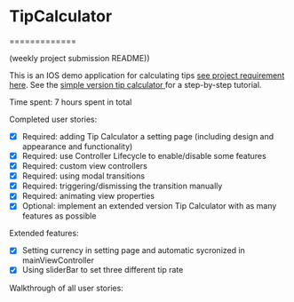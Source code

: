 # TipCalculator
=============

(weekly project submission README))

This is an IOS demo application for calculating tips [see project requirement here](https://gist.github.com/timothy1ee/6858b706304a2397a7e2). See the [simple version tip calculator ](http://vimeo.com/102084767) for a step-by-step tutorial.

Time spent: 7 hours spent in total

Completed user stories:
 * [x] Required: adding Tip Calculator a setting page (including design and appearance and functionality)
 * [x] Required: use Controller Lifecycle to enable/disable some features
 * [x] Required: custom view controllers
 * [x] Required: using modal transitions
 * [x] Required: triggering/dismissing the transition manually
 * [x] Required: animating view properties
 * [x] Optional: implement an extended version Tip Calculator with as many features as possible
 
Extended features:
 * [x] Setting currency in setting page and automatic sycronized in mainViewController
 * [x] Using sliderBar to set three different tip rate

Walkthrough of all user stories:

